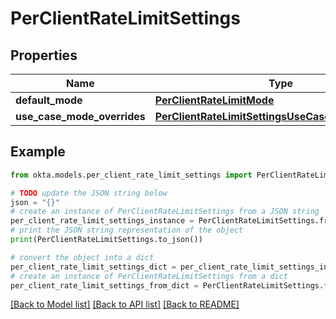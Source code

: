 # PerClientRateLimitSettings



## Properties

Name | Type | Description | Notes
------------ | ------------- | ------------- | -------------
**default_mode** | [**PerClientRateLimitMode**](PerClientRateLimitMode.md) |  | 
**use_case_mode_overrides** | [**PerClientRateLimitSettingsUseCaseModeOverrides**](PerClientRateLimitSettingsUseCaseModeOverrides.md) |  | [optional] 

## Example

```python
from okta.models.per_client_rate_limit_settings import PerClientRateLimitSettings

# TODO update the JSON string below
json = "{}"
# create an instance of PerClientRateLimitSettings from a JSON string
per_client_rate_limit_settings_instance = PerClientRateLimitSettings.from_json(json)
# print the JSON string representation of the object
print(PerClientRateLimitSettings.to_json())

# convert the object into a dict
per_client_rate_limit_settings_dict = per_client_rate_limit_settings_instance.to_dict()
# create an instance of PerClientRateLimitSettings from a dict
per_client_rate_limit_settings_from_dict = PerClientRateLimitSettings.from_dict(per_client_rate_limit_settings_dict)
```
[[Back to Model list]](../README.md#documentation-for-models) [[Back to API list]](../README.md#documentation-for-api-endpoints) [[Back to README]](../README.md)


